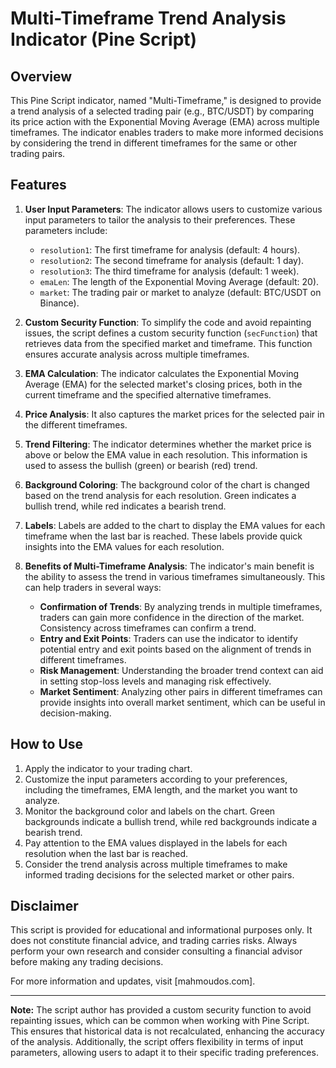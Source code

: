 # Multi-Timeframe Trend Analysis Indicator (Pine Script)

## Overview

This Pine Script indicator, named "Multi-Timeframe," is designed to provide a trend analysis of a selected trading pair (e.g., BTC/USDT) by comparing its price action with the Exponential Moving Average (EMA) across multiple timeframes. The indicator enables traders to make more informed decisions by considering the trend in different timeframes for the same or other trading pairs.

## Features

1.  **User Input Parameters**: The indicator allows users to customize various input parameters to tailor the analysis to their preferences. These parameters include:
    
    -   `resolution1`: The first timeframe for analysis (default: 4 hours).
    -   `resolution2`: The second timeframe for analysis (default: 1 day).
    -   `resolution3`: The third timeframe for analysis (default: 1 week).
    -   `emaLen`: The length of the Exponential Moving Average (default: 20).
    -   `market`: The trading pair or market to analyze (default: BTC/USDT on Binance).
2.  **Custom Security Function**: To simplify the code and avoid repainting issues, the script defines a custom security function (`secFunction`) that retrieves data from the specified market and timeframe. This function ensures accurate analysis across multiple timeframes.
    
3.  **EMA Calculation**: The indicator calculates the Exponential Moving Average (EMA) for the selected market's closing prices, both in the current timeframe and the specified alternative timeframes.
    
4.  **Price Analysis**: It also captures the market prices for the selected pair in the different timeframes.
    
5.  **Trend Filtering**: The indicator determines whether the market price is above or below the EMA value in each resolution. This information is used to assess the bullish (green) or bearish (red) trend.
    
6.  **Background Coloring**: The background color of the chart is changed based on the trend analysis for each resolution. Green indicates a bullish trend, while red indicates a bearish trend.
    
7.  **Labels**: Labels are added to the chart to display the EMA values for each timeframe when the last bar is reached. These labels provide quick insights into the EMA values for each resolution.
    
8.  **Benefits of Multi-Timeframe Analysis**: The indicator's main benefit is the ability to assess the trend in various timeframes simultaneously. This can help traders in several ways:
    
    -   **Confirmation of Trends**: By analyzing trends in multiple timeframes, traders can gain more confidence in the direction of the market. Consistency across timeframes can confirm a trend.
    -   **Entry and Exit Points**: Traders can use the indicator to identify potential entry and exit points based on the alignment of trends in different timeframes.
    -   **Risk Management**: Understanding the broader trend context can aid in setting stop-loss levels and managing risk effectively.
    -   **Market Sentiment**: Analyzing other pairs in different timeframes can provide insights into overall market sentiment, which can be useful in decision-making.

## How to Use

1.  Apply the indicator to your trading chart.
2.  Customize the input parameters according to your preferences, including the timeframes, EMA length, and the market you want to analyze.
3.  Monitor the background color and labels on the chart. Green backgrounds indicate a bullish trend, while red backgrounds indicate a bearish trend.
4.  Pay attention to the EMA values displayed in the labels for each resolution when the last bar is reached.
5.  Consider the trend analysis across multiple timeframes to make informed trading decisions for the selected market or other pairs.

## Disclaimer

This script is provided for educational and informational purposes only. It does not constitute financial advice, and trading carries risks. Always perform your own research and consider consulting a financial advisor before making any trading decisions.

For more information and updates, visit [mahmoudos.com].

----------

**Note:** The script author has provided a custom security function to avoid repainting issues, which can be common when working with Pine Script. This ensures that historical data is not recalculated, enhancing the accuracy of the analysis. Additionally, the script offers flexibility in terms of input parameters, allowing users to adapt it to their specific trading preferences.
